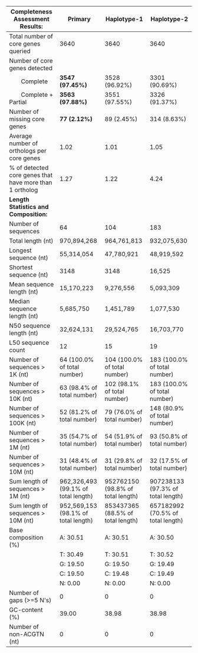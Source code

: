 

| **Completeness Assessment Results:**                    |   Primary                            | Haplotype-1 | Haplotype-2 |
|---------------------------------------------------------|---------------------------------------|------------|-------------|
| Total number of core genes queried                      | 3640                                  |3640 | 3640 |
| Number of core genes detected                           |                                       | | |
|   Complete                                              | **3547 (97.45%)**                         |  3528 (96.92%)|	3301 (90.69%)|
|   Complete + Partial                                    | **3563 (97.88%)**                         |3551 (97.55%) |3326 (91.37%)|
| Number of missing core genes                            | **77 (2.12%)**                            | 89 (2.45%)	 | 314 (8.63%) |
| Average number of orthologs per core genes              | 1.02                                  | 1.01 |1.05 | 
| % of detected core genes that have more than 1 ortholog | 1.27                                  |1.22| 4.24 |
| **Length Statistics and Composition:**                  |                                       | 
| Number of sequences                                     | 64                                    |	104 |183 |
| Total length (nt)                                       | 970,894,268                             | 964,761,813 |932,075,630 |
| Longest sequence (nt)                                   | 55,314,054                              |47,780,921 |48,919,592 |
| Shortest sequence (nt)                                  | 3148                                  | 3148 |16,525 |
| Mean sequence length (nt)                               | 15,170,223                              |9,276,556 |5,093,309|
| Median sequence length (nt)                             | 5,685,750                             |1,451,789 |1,077,530 |
| N50 sequence length (nt)                                | 32,624,131                              |29,524,765 |16,703,770 |
| L50 sequence count                                      | 12                                    |15 |19 |
| Number of sequences > 1K (nt)                           | 64 (100.0% of total number)           |104 (100.0% of total number)|183 (100.0% of total number)|
| Number of sequences > 10K (nt)                          | 63 (98.4% of total number)            | 102 (98.1% of total number) |183 (100.0% of total number)|
| Number of sequences > 100K (nt)                         | 52 (81.2% of total number)            |79 (76.0% of total number) | 148 (80.9% of total number)|
| Number of sequences > 1M (nt)                           | 35 (54.7% of total number)            | 	54 (51.9% of total number) |93 (50.8% of total number)|
| Number of sequences > 10M (nt)                          | 31 (48.4% of total number)            | 31 (29.8% of total number) |32 (17.5% of total number)|
| Sum length of sequences > 1M (nt)              | 962,326,493 (99.1% of total length)|952762150 (98.8% of total length)| 907238133 (97.3% of total length)|
| Sum length of sequences > 10M (nt)             | 952,569,153 (98.1% of total length)     | 853437365 (88.5% of total length)|657182992 (70.5% of total length)|
| Base composition (%)                                    | A: 30.51                              |A: 30.51|A: 30.50|
|                                                         | T: 30.49                              |T: 30.51|T: 30.52|
|                                                         | G: 19.50                              |G: 19.50|G: 19.49|
|                                                         | C: 19.50                              |C: 19.48|C: 19.49|
|                                                         | N: 0.00        |N: 0.00 |N: 0.00 |
| Number of gaps (>=5 N's)                                | 0              | 0|  0 |                    
| GC-content (%)                                          | 39.00          | 38.98| 38.98 |                      
| Number of non-ACGTN (nt)                                | 0              | 0|   0|                   
